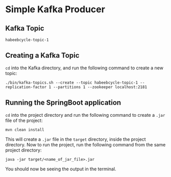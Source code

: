 # Simple Kafka Producer

## Kafka Topic

```shell
habeebcycle-topic-1
```

## Creating a Kafka Topic

```cd``` into the Kafka directory, and run the following command to create a new topic:

```shell
./bin/kafka-topics.sh --create --topic habeebcycle-topic-1 --replication-factor 1 --partitions 1 --zookeeper localhost:2181
```

## Running the SpringBoot application

```cd``` into the project directory and run the following command to create a ```.jar``` file of the project:

```shell
mvn clean install
```

This will create a ```.jar``` file in the ```target``` directory, inside the project directory. Now to run the project, run the following command from the same project directory:

```shell
java -jar target/<name_of_jar_file>.jar
```

You should now be seeing the output in the terminal.